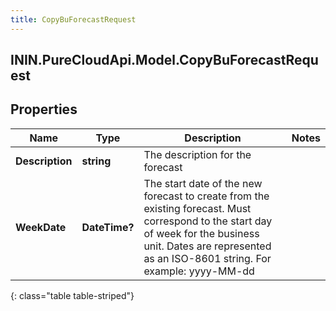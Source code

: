 ```yaml
---
title: CopyBuForecastRequest
---
```

## ININ.PureCloudApi.Model.CopyBuForecastRequest

## Properties

|Name | Type | Description | Notes|
|------------ | ------------- | ------------- | -------------|
| **Description** | **string** | The description for the forecast | |
| **WeekDate** | **DateTime?** | The start date of the new forecast to create from the existing forecast. Must correspond to the start day of week for the business unit. Dates are represented as an ISO-8601 string. For example: yyyy-MM-dd | |
{: class="table table-striped"}



